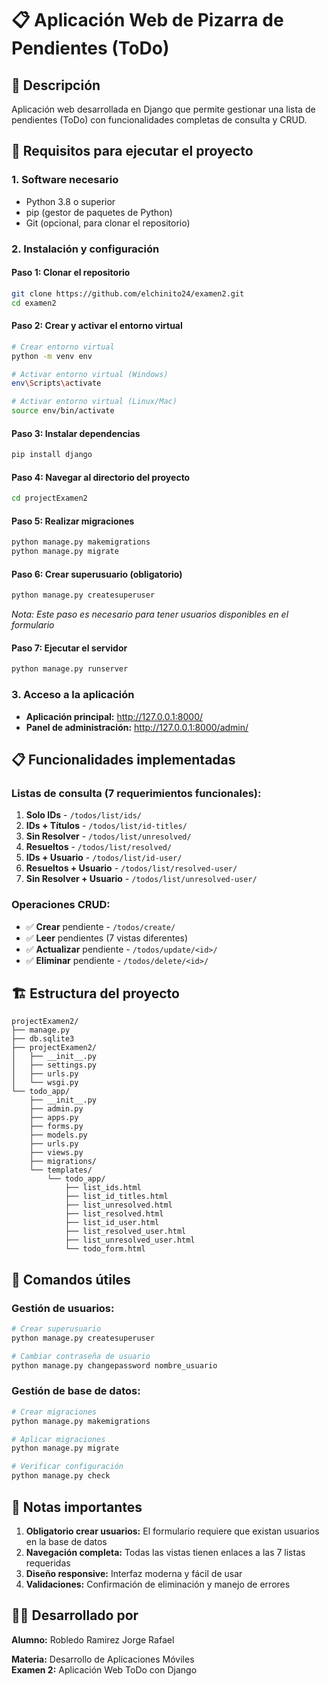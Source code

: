 # 📋 Aplicación Web de Pizarra de Pendientes (ToDo)

## 📝 Descripción
Aplicación web desarrollada en Django que permite gestionar una lista de pendientes (ToDo) con funcionalidades completas de consulta y CRUD.

## 🚀 Requisitos para ejecutar el proyecto

### 1. **Software necesario**
- Python 3.8 o superior
- pip (gestor de paquetes de Python)
- Git (opcional, para clonar el repositorio)

### 2. **Instalación y configuración**

#### Paso 1: Clonar el repositorio
```bash
git clone https://github.com/elchinito24/examen2.git
cd examen2
```

#### Paso 2: Crear y activar el entorno virtual
```bash
# Crear entorno virtual
python -m venv env

# Activar entorno virtual (Windows)
env\Scripts\activate

# Activar entorno virtual (Linux/Mac)
source env/bin/activate
```

#### Paso 3: Instalar dependencias
```bash
pip install django
```

#### Paso 4: Navegar al directorio del proyecto
```bash
cd projectExamen2
```

#### Paso 5: Realizar migraciones
```bash
python manage.py makemigrations
python manage.py migrate
```

#### Paso 6: Crear superusuario (obligatorio)
```bash
python manage.py createsuperuser
```
*Nota: Este paso es necesario para tener usuarios disponibles en el formulario*

#### Paso 7: Ejecutar el servidor
```bash
python manage.py runserver
```

### 3. **Acceso a la aplicación**
- **Aplicación principal:** http://127.0.0.1:8000/
- **Panel de administración:** http://127.0.0.1:8000/admin/

## 📋 Funcionalidades implementadas

### **Listas de consulta (7 requerimientos funcionales):**
1. **Solo IDs** - `/todos/list/ids/`
2. **IDs + Títulos** - `/todos/list/id-titles/`
3. **Sin Resolver** - `/todos/list/unresolved/`
4. **Resueltos** - `/todos/list/resolved/`
5. **IDs + Usuario** - `/todos/list/id-user/`
6. **Resueltos + Usuario** - `/todos/list/resolved-user/`
7. **Sin Resolver + Usuario** - `/todos/list/unresolved-user/`

### **Operaciones CRUD:**
- ✅ **Crear** pendiente - `/todos/create/`
- ✅ **Leer** pendientes (7 vistas diferentes)
- ✅ **Actualizar** pendiente - `/todos/update/<id>/`
- ✅ **Eliminar** pendiente - `/todos/delete/<id>/`

## 🏗️ Estructura del proyecto
```
projectExamen2/
├── manage.py
├── db.sqlite3
├── projectExamen2/
│   ├── __init__.py
│   ├── settings.py
│   ├── urls.py
│   └── wsgi.py
└── todo_app/
    ├── __init__.py
    ├── admin.py
    ├── apps.py
    ├── forms.py
    ├── models.py
    ├── urls.py
    ├── views.py
    ├── migrations/
    └── templates/
        └── todo_app/
            ├── list_ids.html
            ├── list_id_titles.html
            ├── list_unresolved.html
            ├── list_resolved.html
            ├── list_id_user.html
            ├── list_resolved_user.html
            ├── list_unresolved_user.html
            └── todo_form.html
```

## 🔧 Comandos útiles

### Gestión de usuarios:
```bash
# Crear superusuario
python manage.py createsuperuser

# Cambiar contraseña de usuario
python manage.py changepassword nombre_usuario
```

### Gestión de base de datos:
```bash
# Crear migraciones
python manage.py makemigrations

# Aplicar migraciones
python manage.py migrate

# Verificar configuración
python manage.py check
```

## 🎯 Notas importantes
1. **Obligatorio crear usuarios:** El formulario requiere que existan usuarios en la base de datos
2. **Navegación completa:** Todas las vistas tienen enlaces a las 7 listas requeridas
3. **Diseño responsive:** Interfaz moderna y fácil de usar
4. **Validaciones:** Confirmación de eliminación y manejo de errores

## 👨‍💻 Desarrollado por
**Alumno:** Robledo Ramirez Jorge Rafael

**Materia:** Desarrollo de Aplicaciones Móviles  
**Examen 2:** Aplicación Web ToDo con Django
